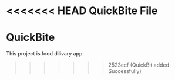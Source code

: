 <<<<<<< HEAD
QuickBite File
=======
# QuickBite

This project is food dilivary app.
>>>>>>> 2523ecf (QuickBit added Successfully)
